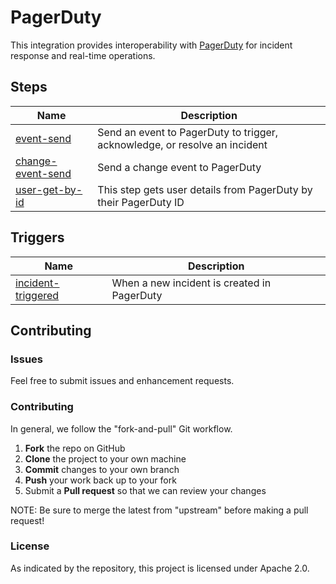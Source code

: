 # PagerDuty

This integration provides interoperability with
[PagerDuty](https://www.pagerduty.com/) for incident response and real-time
operations.

## Steps

| Name                                               | Description                                                                |
|----------------------------------------------------|----------------------------------------------------------------------------|
| [event-send](/steps/event-send)                    | Send an event to PagerDuty to trigger, acknowledge, or resolve an incident |
| [change-event-send](/steps/change-event-send)      | Send a change event to PagerDuty                                           |
| [user-get-by-id](/steps/user-get-by-id)            | This step gets user details from PagerDuty by their PagerDuty ID           |


## Triggers

| Name                                               | Description                                                                |
|----------------------------------------------------|----------------------------------------------------------------------------|
| [incident-triggered](/triggers/incident-triggered) | When a new incident is created in PagerDuty                                |

## Contributing

### Issues

Feel free to submit issues and enhancement requests.

### Contributing

In general, we follow the "fork-and-pull" Git workflow.

 1. **Fork** the repo on GitHub
 2. **Clone** the project to your own machine
 3. **Commit** changes to your own branch
 4. **Push** your work back up to your fork
 5. Submit a **Pull request** so that we can review your changes

NOTE: Be sure to merge the latest from "upstream" before making a pull request!

### License

As indicated by the repository, this project is licensed under Apache 2.0.

